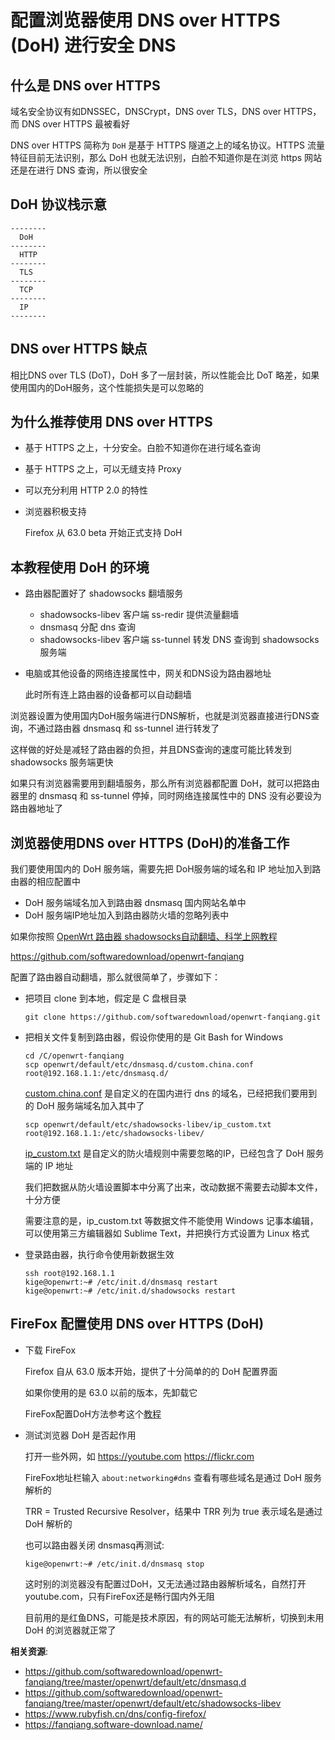 配置浏览器使用 DNS over HTTPS (DoH) 进行安全 DNS
===================

什么是 DNS over HTTPS
-----------------

域名安全协议有如DNSSEC，DNSCrypt，DNS over TLS，DNS over HTTPS，而 DNS over HTTPS 最被看好

DNS over HTTPS 简称为 `DoH` 是基于 HTTPS 隧道之上的域名协议。HTTPS 流量特征目前无法识别，那么 DoH 也就无法识别，白脸不知道你是在浏览 https 网站还是在进行 DNS 查询，所以很安全

DoH 协议栈示意
---------

    --------
      DoH
    --------
      HTTP
    --------
      TLS
    --------
      TCP
    --------
      IP
    --------

DNS over HTTPS 缺点
-----------

相比DNS over TLS (DoT)，DoH 多了一层封装，所以性能会比 DoT 略差，如果使用国内的DoH服务，这个性能损失是可以忽略的

为什么推荐使用 DNS over HTTPS
-----------------

- 基于 HTTPS 之上，十分安全。白脸不知道你在进行域名查询
- 基于 HTTPS 之上，可以无缝支持 Proxy
- 可以充分利用 HTTP 2.0 的特性
- 浏览器积极支持

    Firefox 从 63.0 beta 开始正式支持 DoH

本教程使用 DoH 的环境
-------------

- 路由器配置好了 shadowsocks 翻墙服务
  - shadowsocks-libev 客户端 ss-redir 提供流量翻墙
  - dnsmasq 分配 dns 查询
  - shadowsocks-libev 客户端 ss-tunnel 转发 DNS 查询到 shadowsocks 服务端
- 电脑或其他设备的网络连接属性中，网关和DNS设为路由器地址

    此时所有连上路由器的设备都可以自动翻墙

浏览器设置为使用国内DoH服务端进行DNS解析，也就是浏览器直接进行DNS查询，不通过路由器 dnsmasq 和 ss-tunnel 进行转发了

这样做的好处是减轻了路由器的负担，并且DNS查询的速度可能比转发到 shadowsocks 服务端更快

如果只有浏览器需要用到翻墙服务，那么所有浏览器都配置 DoH，就可以把路由器里的 dnsmasq 和 ss-tunnel 停掉，同时网络连接属性中的 DNS 没有必要设为路由器地址了

浏览器使用DNS over HTTPS (DoH)的准备工作
------------

我们要使用国内的 DoH 服务端，需要先把 DoH服务端的域名和 IP 地址加入到路由器的相应配置中

- DoH 服务端域名加入到路由器 dnsmasq 国内网站名单中
- DoH 服务端IP地址加入到路由器防火墙的忽略列表中

如果你按照 [OpenWrt 路由器 shadowsocks自动翻墙、科学上网教程](https://github.com/softwaredownload/openwrt-fanqiang)

https://github.com/softwaredownload/openwrt-fanqiang

配置了路由器自动翻墙，那么就很简单了，步骤如下：

- 把项目 clone 到本地，假定是 C 盘根目录

      git clone https://github.com/softwaredownload/openwrt-fanqiang.git

- 把相关文件复制到路由器，假设你使用的是 Git Bash for Windows

      cd /C/openwrt-fanqiang
      scp openwrt/default/etc/dnsmasq.d/custom.china.conf root@192.168.1.1:/etc/dnsmasq.d/

    [custom.china.conf](https://github.com/softwaredownload/openwrt-fanqiang/tree/master/openwrt/default/etc/dnsmasq.d) 是自定义的在国内进行 dns 的域名，已经把我们要用到的 DoH 服务端域名加入其中了

      scp openwrt/default/etc/shadowsocks-libev/ip_custom.txt root@192.168.1.1:/etc/shadowsocks-libev/

    [ip_custom.txt](https://github.com/softwaredownload/openwrt-fanqiang/tree/master/openwrt/default/etc/shadowsocks-libev) 是自定义的防火墙规则中需要忽略的IP，已经包含了 DoH 服务端的 IP 地址

    我们把数据从防火墙设置脚本中分离了出来，改动数据不需要去动脚本文件，十分方便

    需要注意的是，ip_custom.txt 等数据文件不能使用 Windows 记事本编辑，可以使用第三方编辑器如 Sublime Text，并把换行方式设置为 Linux 格式

- 登录路由器，执行命令使用新数据生效

      ssh root@192.168.1.1
      kige@openwrt:~# /etc/init.d/dnsmasq restart
      kige@openwrt:~# /etc/init.d/shadowsocks restart

FireFox 配置使用 DNS over HTTPS (DoH)
------------------

- 下载 FireFox

    Firefox 自从 63.0 版本开始，提供了十分简单的的 DoH 配置界面

    如果你使用的是 63.0 以前的版本，先卸载它

     FireFox配置DoH方法参考这个[教程](https://www.rubyfish.cn/dns/config-firefox/)

- 测试浏览器 DoH 是否起作用

    打开一些外网，如 https://youtube.com https://flickr.com

    FireFox地址栏输入 `about:networking#dns` 查看有哪些域名是通过 DoH 服务解析的

    TRR = Trusted Recursive Resolver，结果中 TRR 列为 true 表示域名是通过 DoH 解析的

    也可以路由器关闭 dnsmasq再测试:

      kige@openwrt:~# /etc/init.d/dnsmasq stop

    这时别的浏览器没有配置过DoH，又无法通过路由器解析域名，自然打开 youtube.com，只有FireFox还是畅行国内外无阻

    目前用的是红鱼DNS，可能是技术原因，有的网站可能无法解析，切换到未用 DoH 的浏览器就正常了

**相关资源**:

- https://github.com/softwaredownload/openwrt-fanqiang/tree/master/openwrt/default/etc/dnsmasq.d
- https://github.com/softwaredownload/openwrt-fanqiang/tree/master/openwrt/default/etc/shadowsocks-libev
- https://www.rubyfish.cn/dns/config-firefox/
- https://fanqiang.software-download.name/